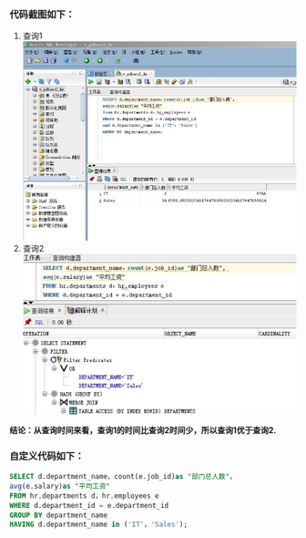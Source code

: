 ### 代码截图如下：
1. 查询1![查询1](https://github.com/DoubleLTT/Oracle/blob/master/img3.JPG)
2. 查询2![查询2](https://github.com/DoubleLTT/Oracle/blob/master/img2.JPG)

**结论：从查询时间来看，查询1的时间比查询2时间少，所以查询1优于查询2.**

### 自定义代码如下：

~~~sql
SELECT d.department_name，count(e.job_id)as "部门总人数"，
avg(e.salary)as "平均工资"
FROM hr.departments d，hr.employees e
WHERE d.department_id = e.department_id
GROUP BY department_name
HAVING d.department_name in ('IT'，'Sales');
~~~
